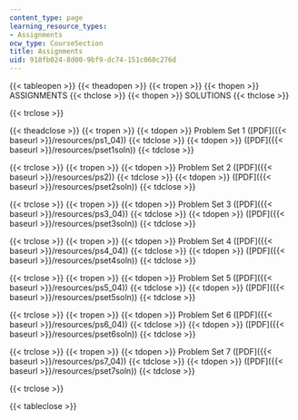 ```yaml
---
content_type: page
learning_resource_types:
- Assignments
ocw_type: CourseSection
title: Assignments
uid: 918fb024-8d00-9bf9-dc74-151c060c276d
---
```


{{< tableopen >}}
{{< theadopen >}}
{{< tropen >}}
{{< thopen >}}
ASSIGNMENTS
{{< thclose >}}
{{< thopen >}}
SOLUTIONS
{{< thclose >}}

{{< trclose >}}

{{< theadclose >}}
{{< tropen >}}
{{< tdopen >}}
Problem Set 1 ([PDF]({{< baseurl >}}/resources/ps1_04))
{{< tdclose >}}
{{< tdopen >}}
([PDF]({{< baseurl >}}/resources/pset1soln))
{{< tdclose >}}

{{< trclose >}}
{{< tropen >}}
{{< tdopen >}}
Problem Set 2 ([PDF]({{< baseurl >}}/resources/ps2))
{{< tdclose >}}
{{< tdopen >}}
([PDF]({{< baseurl >}}/resources/pset2soln))
{{< tdclose >}}

{{< trclose >}}
{{< tropen >}}
{{< tdopen >}}
Problem Set 3 ([PDF]({{< baseurl >}}/resources/ps3_04))
{{< tdclose >}}
{{< tdopen >}}
([PDF]({{< baseurl >}}/resources/pset3soln))
{{< tdclose >}}

{{< trclose >}}
{{< tropen >}}
{{< tdopen >}}
Problem Set 4 ([PDF]({{< baseurl >}}/resources/ps4_04))
{{< tdclose >}}
{{< tdopen >}}
([PDF]({{< baseurl >}}/resources/pset4soln))
{{< tdclose >}}

{{< trclose >}}
{{< tropen >}}
{{< tdopen >}}
Problem Set 5 ([PDF]({{< baseurl >}}/resources/ps5_04))
{{< tdclose >}}
{{< tdopen >}}
([PDF]({{< baseurl >}}/resources/pset5soln))
{{< tdclose >}}

{{< trclose >}}
{{< tropen >}}
{{< tdopen >}}
Problem Set 6 ([PDF]({{< baseurl >}}/resources/ps6_04))
{{< tdclose >}}
{{< tdopen >}}
([PDF]({{< baseurl >}}/resources/pset6soln))
{{< tdclose >}}

{{< trclose >}}
{{< tropen >}}
{{< tdopen >}}
Problem Set 7 ([PDF]({{< baseurl >}}/resources/ps7_04))
{{< tdclose >}}
{{< tdopen >}}
([PDF]({{< baseurl >}}/resources/pset7soln))
{{< tdclose >}}

{{< trclose >}}

{{< tableclose >}}